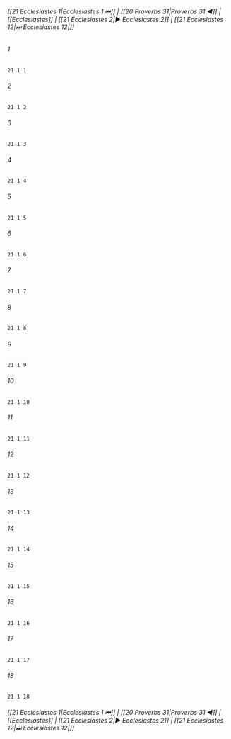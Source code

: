 
###### [[21 Ecclesiastes 1|Ecclesiastes 1 ⏮]] | [[20 Proverbs 31|Proverbs 31 ◀]] | [[Ecclesiastes]] | [[21 Ecclesiastes 2|▶ Ecclesiastes 2]] | [[21 Ecclesiastes 12|⏭ Ecclesiastes 12|]]

###### 1
``` verse
21 1 1 
```
###### 2
``` verse
21 1 2 
```
###### 3
``` verse
21 1 3 
```
###### 4
``` verse
21 1 4 
```
###### 5
``` verse
21 1 5 
```
###### 6
``` verse
21 1 6 
```
###### 7
``` verse
21 1 7 
```
###### 8
``` verse
21 1 8 
```
###### 9
``` verse
21 1 9 
```
###### 10
``` verse
21 1 10 
```
###### 11
``` verse
21 1 11 
```
###### 12
``` verse
21 1 12 
```
###### 13
``` verse
21 1 13 
```
###### 14
``` verse
21 1 14 
```
###### 15
``` verse
21 1 15 
```
###### 16
``` verse
21 1 16 
```
###### 17
``` verse
21 1 17 
```
###### 18
``` verse
21 1 18 
```

###### [[21 Ecclesiastes 1|Ecclesiastes 1 ⏮]] | [[20 Proverbs 31|Proverbs 31 ◀]] | [[Ecclesiastes]] | [[21 Ecclesiastes 2|▶ Ecclesiastes 2]] | [[21 Ecclesiastes 12|⏭ Ecclesiastes 12|]]

